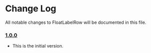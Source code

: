 # Change Log
All notable changes to FloatLabelRow will be documented in this file.

### [1.0.0](https://github.com/KarinaFernandez/FloatLabelRow/releases/tag/1.0.0)
<!-- Released on 2016-01-20. -->

* This is the initial version.

[xmartlabs]: https://xmartlabs.com
